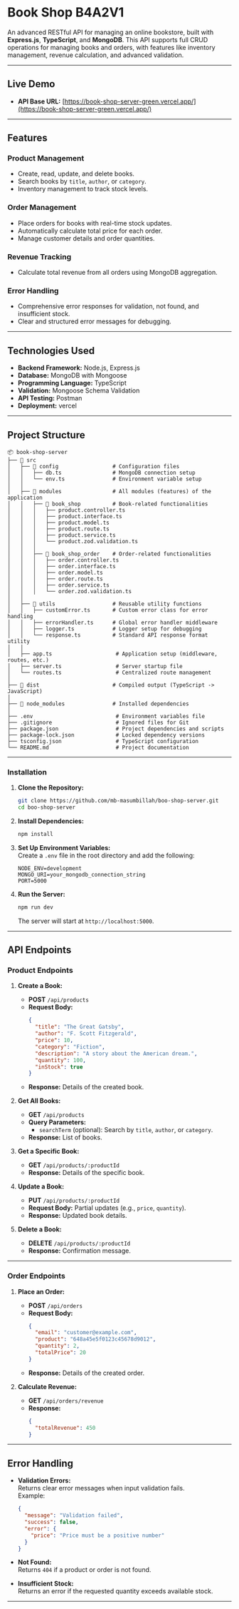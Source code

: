 # **Book Shop B4A2V1**

An advanced RESTful API for managing an online bookstore, built with **Express.js**, **TypeScript**, and **MongoDB**. This API supports full CRUD operations for managing books and orders, with features like inventory management, revenue calculation, and advanced validation.

---

## **Live Demo**

- **API Base URL:** [https://book-shop-server-green.vercel.app/](https://book-shop-server-green.vercel.app/)  


---

## **Features**

### **Product Management**

- Create, read, update, and delete books.
- Search books by `title`, `author`, or `category`.
- Inventory management to track stock levels.

### **Order Management**

- Place orders for books with real-time stock updates.
- Automatically calculate total price for each order.
- Manage customer details and order quantities.

### **Revenue Tracking**

- Calculate total revenue from all orders using MongoDB aggregation.

### **Error Handling**

- Comprehensive error responses for validation, not found, and insufficient stock.
- Clear and structured error messages for debugging.

---

## **Technologies Used**

- **Backend Framework:** Node.js, Express.js
- **Database:** MongoDB with Mongoose
- **Programming Language:** TypeScript
- **Validation:** Mongoose Schema Validation
- **API Testing:** Postman
- **Deployment:** vercel 

---

## **Project Structure**

```
📦 book-shop-server
├── 📂 src
│   ├── 📂 config                 # Configuration files
│   │   ├── db.ts                # MongoDB connection setup
│   │   └── env.ts               # Environment variable setup
│   │
│   ├── 📂 modules                # All modules (features) of the application
│   │   ├── 📂 book_shop          # Book-related functionalities
│   │   │   ├── product.controller.ts
│   │   │   ├── product.interface.ts
│   │   │   ├── product.model.ts
│   │   │   ├── product.route.ts
│   │   │   ├── product.service.ts
│   │   │   └── product.zod.validation.ts
│   │   │
│   │   ├── 📂 book_shop_order    # Order-related functionalities
│   │   │   ├── order.controller.ts
│   │   │   ├── order.interface.ts
│   │   │   ├── order.model.ts
│   │   │   ├── order.route.ts
│   │   │   ├── order.service.ts
│   │   │   └── order.zod.validation.ts
│   │
│   ├── 📂 utils                  # Reusable utility functions
│   │   ├── customError.ts       # Custom error class for error handling
│   │   ├── errorHandler.ts      # Global error handler middleware
│   │   ├── logger.ts            # Logger setup for debugging
│   │   └── response.ts          # Standard API response format utility
│   │
│   ├── app.ts                    # Application setup (middleware, routes, etc.)
│   ├── server.ts                 # Server startup file
│   └── routes.ts                 # Centralized route management
│
├── 📂 dist                       # Compiled output (TypeScript -> JavaScript)
│
├── 📂 node_modules               # Installed dependencies
│
├── .env                          # Environment variables file
├── .gitignore                    # Ignored files for Git
├── package.json                  # Project dependencies and scripts
├── package-lock.json             # Locked dependency versions
├── tsconfig.json                 # TypeScript configuration
└── README.md                     # Project documentation

```

---


### **Installation**

1. **Clone the Repository:**

   ```bash
   git clone https://github.com/mb-masumbillah/boo-shop-server.git
   cd boo-shop-server
   ```

2. **Install Dependencies:**

   ```bash
   npm install
   ```

3. **Set Up Environment Variables:**  
   Create a `.env` file in the root directory and add the following:

   ```env
   NODE_ENV=development
   MONGO_URI=your_mongodb_connection_string
   PORT=5000
   ```

4. **Run the Server:**
   ```bash
   npm run dev
   ```
   The server will start at `http://localhost:5000`.

---

## **API Endpoints**

### **Product Endpoints**

1. **Create a Book:**

   - **POST** `/api/products`
   - **Request Body:**
     ```json
     {
       "title": "The Great Gatsby",
       "author": "F. Scott Fitzgerald",
       "price": 10,
       "category": "Fiction",
       "description": "A story about the American dream.",
       "quantity": 100,
       "inStock": true
     }
     ```
   - **Response:** Details of the created book.

2. **Get All Books:**

   - **GET** `/api/products`
   - **Query Parameters:**
     - `searchTerm` (optional): Search by `title`, `author`, or `category`.
   - **Response:** List of books.

3. **Get a Specific Book:**

   - **GET** `/api/products/:productId`
   - **Response:** Details of the specific book.

4. **Update a Book:**

   - **PUT** `/api/products/:productId`
   - **Request Body:** Partial updates (e.g., `price`, `quantity`).
   - **Response:** Updated book details.

5. **Delete a Book:**
   - **DELETE** `/api/products/:productId`
   - **Response:** Confirmation message.

---

### **Order Endpoints**

1. **Place an Order:**

   - **POST** `/api/orders`
   - **Request Body:**
     ```json
     {
       "email": "customer@example.com",
       "product": "648a45e5f0123c45678d9012",
       "quantity": 2,
       "totalPrice": 20
     }
     ```
   - **Response:** Details of the created order.

2. **Calculate Revenue:**
   - **GET** `/api/orders/revenue`
   - **Response:**
     ```json
     {
       "totalRevenue": 450
     }
     ```

---

## **Error Handling**

- **Validation Errors:**  
  Returns clear error messages when input validation fails.  
  Example:

  ```json
  {
    "message": "Validation failed",
    "success": false,
    "error": {
      "price": "Price must be a positive number"
    }
  }
  ```

- **Not Found:**  
  Returns `404` if a product or order is not found.

- **Insufficient Stock:**  
  Returns an error if the requested quantity exceeds available stock.

---


